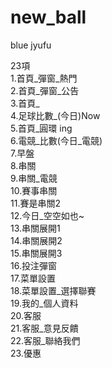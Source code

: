 # new_ball
blue jyufu

23項</br>
1.首頁_彈窗_熱門</br>
2.首頁_彈窗_公告</br>
3.首頁_</br>
4.足球比數_(今日)Now</br>
5.首頁_圓環 ing</br>
6.電競_比數(今日_電競)</br>
7.早盤</br>
8.串關</br>
9.串關_電競</br>
10.賽事串關</br>
11.賽是串關2</br>
12.今日_空空如也~</br>
13.串關展開1</br>
14.串關展開2</br>
15.串關展開3</br>
16.投注彈窗</br>
17.菜單設置</br>
18.菜單設置_選擇聯賽</br>
19.我的_個人資料</br>
20.客服</br>
21.客服_意見反饋</br>
22.客服_聯絡我們</br>
23.優惠</br>
